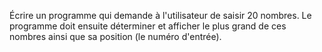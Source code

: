 Écrire un programme qui demande à l'utilisateur de saisir 20 nombres. Le programme doit ensuite déterminer et afficher le plus grand de ces nombres ainsi que sa position (le numéro d'entrée).